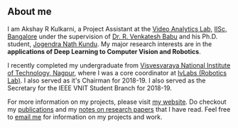 ## About me
I am Akshay R Kulkarni, a Project Assistant at the [Video Analytics Lab](https://val.cds.iisc.ac.in/), [IISc, Bangalore](https://iisc.ac.in/) under the supervision of [Dr. R. Venkatesh Babu](http://cds.iisc.ac.in/faculty/venky/) and his Ph.D. student, [Jogendra Nath Kundu](https://sites.google.com/view/jogendra/). My major research interests are in the **applications of Deep Learning to Computer Vision and Robotics**.

I recently completed my undergraduate from [Visvesvaraya National Institute of Technology, Nagpur](http://vnit.ac.in/), where I was a core coordinator at [IvLabs (Robotics Lab)](http://www.ivlabs.in/). I also served as it's Chairman for 2018-19. I also served as the Secretary for the IEEE VNIT Student Branch for 2018-19.

For more information on my projects, please visit [my website](https://akshayk07.weebly.com/). Do checkout my [publications](https://scholar.google.co.in/citations?user=VGztDcYAAAAJ&hl=en) and my [notes on research papers](https://akshayk07.weebly.com/notes.html) that I have read. Feel free to [email me](mailto:akshaykulkarni@students.vnit.ac.in) for information on my projects and work.
